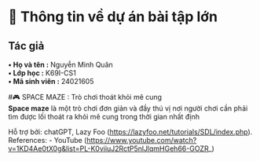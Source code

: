 # 🚀 Thông tin về dự án bài tập lớn  

## Tác giả  
**• Họ và tên :** Nguyễn Minh Quân  
**• Lớp học :** K69I-CS1  
**• Mã sinh viên :** 24021605  

#🎮 SPACE MAZE : Trò chơi thoát khỏi mê cung  
**Space maze** là một trò chơi đơn giản và đầy thú vị nơi người chơi cần phải tìm được lối thoát ra khỏi mê cung trong thời gian nhất định  



 
Hỗ trợ bởi: chatGPT,  Lazy Foo (https://lazyfoo.net/tutorials/SDL/index.php).  
References: - YouTube (https://www.youtube.com/watch?v=1KD4Ae0tX0g&list=PL-K0viiuJ2RctP5nlJlqmHGeh66-GOZR_)  

